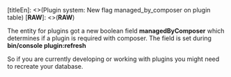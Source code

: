 [titleEn]: <>(Plugin system: New flag managed_by_composer on plugin table)
[__RAW__]: <>(__RAW__)

<p>The entity for plugins got a new boolean field <strong>managedByComposer</strong> which determines if a plugin is required with composer. The field is set during <strong>bin/console plugin:refresh</strong></p>

<p>So if you are currently developing or working with plugins you might need to recreate your database.</p>
